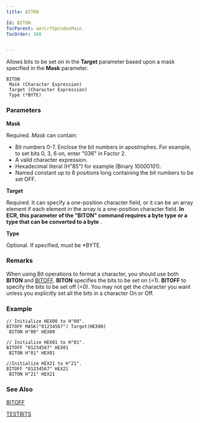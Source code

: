 ```yaml
---
title: BITON

Id: BITON
TocParent: aerLrfOpCodesMain
TocOrder: 160


---
```


Allows bits to be set on in the **Target** parameter based upon a mask specified in the **Mask** parameter. 

```
BITON
 Mask (Character Expression)
 Target (Character Expression)
 Type (*BYTE)
```

### Parameters

**Mask** 

Required. *Mask* can contain: 

- Bit numbers 0-7. Enclose the bit numbers in apostrophes. For example, to set bits 0, 3, 6 on, enter "036" in Factor 2.
- A valid character expression.
- Hexadecimal literal (H"85") for example (Binary 10000101).
- Named constant up to 8 positions long containing the bit numbers to be set OFF.


**Target** 

Required. It can specify a one-position character field, or it can be an array element if each element in the array is a one-position character field. **In ECR, this parameter of the "BITON" command requires a byte type or a type that can be converted to a byte** .


**Type** 

Optional. If specified, must be *BYTE.


### Remarks
When using Bit operations to format a character, you should use both **BITON** and [BITOFF](BITOFF.html). **BITON** specifies the bits to be set on (=1). **BITOFF** to specify the bits to be set off (=0). You may not get the character you want unless you explicitly set all the bits in a character On or Off. 

### Example

```
// Initialize HEX00 to H"00".
BITOFF MASK("01234567") Target(HEX00)
 BITON H"00" HEX00

// Initialize HEX01 to H"01".
BITOFF "01234567" HEX01
 BITON H"01" HEX01

//Initialize HEX21 to H"21".
BITOFF "01234567" HEX21 
 BITON H"21" HEX21
```

### See Also
[BITOFF](BITOFF.html)

[TESTBITS](TESTBITS.html) 
